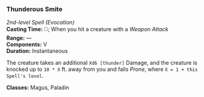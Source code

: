 ### Thunderous Smite
*2nd-level Spell (Evocation)*  
**Casting Time:** ◻️; When you hit a creature with a *Weapon Attack*  
**Range:** —  
**Components:** V  
**Duration:** Instantaneous  

The creature takes an additional `Xd6 [thunder]` Damage, and the creature is knocked up to `10 * X` ft. away from you and falls *Prone*, where `X = 1 + this Spell's level`.

**Classes:** Magus, Paladin
